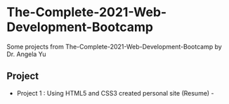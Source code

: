 # The-Complete-2021-Web-Development-Bootcamp
Some projects from The-Complete-2021-Web-Development-Bootcamp by Dr. Angela Yu
## Project
* Project 1 : Using HTML5 and CSS3 created personal site (Resume) - 
